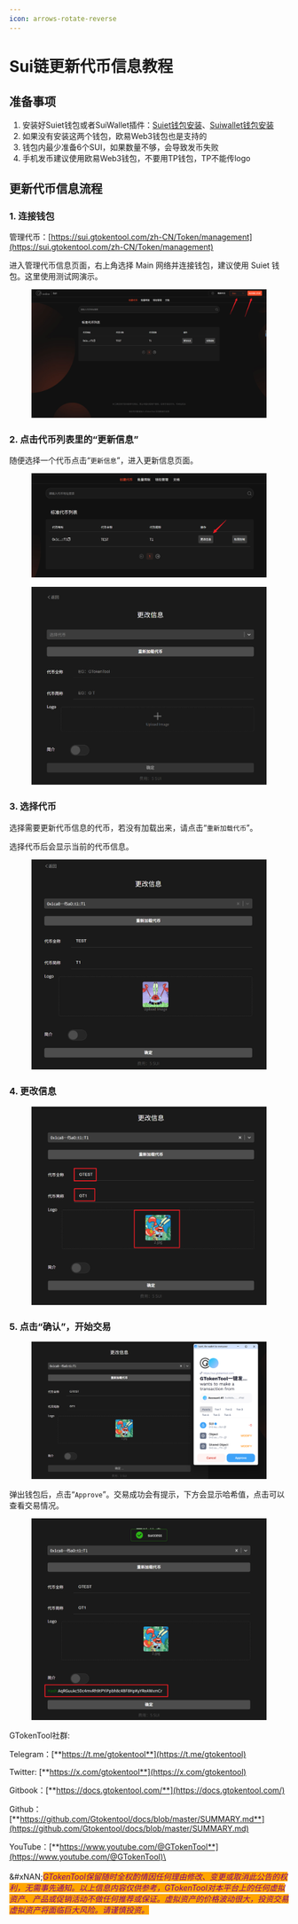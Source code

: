 ```yaml
---
icon: arrows-rotate-reverse
---
```


# Sui链更新代币信息教程

## 准备事项

1. 安装好Suiet钱包或者SuiWallet插件：[Suiet钱包安装](suiet-qian-bao-an-zhuang-jiao-cheng.md)、[Suiwallet钱包安装](sui-wallet-qian-bao-an-zhuang-shi-yong-jiao-cheng.md)
2. 如果没有安装这两个钱包，欧易Web3钱包也是支持的
3. 钱包内最少准备6个SUI，如果数量不够，会导致发币失败
4. 手机发币建议使用欧易Web3钱包，不要用TP钱包，TP不能传logo

## 更新代币信息流程

### 1. 连接钱包

管理代币：[https://sui.gtokentool.com/zh-CN/Token/management](https://sui.gtokentool.com/zh-CN/Token/management)

进入管理代币信息页面，右上角选择 Main 网络并连接钱包，建议使用 Suiet 钱包。这里使用测试网演示。

<figure><img src="../.gitbook/assets/Snipaste_2025-09-08_13-24-53.png" alt=""><figcaption></figcaption></figure>

### 2. 点击代币列表里的“更新信息”

随便选择一个代币点击“`更新信息`”，进入更新信息页面。

<figure><img src="../.gitbook/assets/Snipaste_2025-09-08_13-27-13.png" alt=""><figcaption></figcaption></figure>

<figure><img src="../.gitbook/assets/Snipaste_2025-09-08_13-27-39.png" alt=""><figcaption></figcaption></figure>

### 3. 选择代币

选择需要更新代币信息的代币，若没有加载出来，请点击“`重新加载代币`”。

选择代币后会显示当前的代币信息。

<figure><img src="../.gitbook/assets/Snipaste_2025-09-08_13-29-23.png" alt=""><figcaption></figcaption></figure>

### 4. 更改信息

<figure><img src="../.gitbook/assets/Snipaste_2025-09-08_13-30-58.png" alt=""><figcaption></figcaption></figure>

### 5. 点击“确认”，开始交易

<figure><img src="../.gitbook/assets/Snipaste_2025-09-08_13-33-34.png" alt=""><figcaption></figcaption></figure>

弹出钱包后，点击“`Approve`”。交易成功会有提示，下方会显示哈希值，点击可以查看交易情况。

<figure><img src="../.gitbook/assets/Snipaste_2025-09-08_13-33-52.png" alt=""><figcaption></figcaption></figure>



GTokenTool社群:

Telegram：[**https://t.me/gtokentool**](https://t.me/gtokentool)

Twitter:  [**https://x.com/gtokentool**](https://x.com/gtokentool)

Gitbook：[**https://docs.gtokentool.com/**](https://docs.gtokentool.com/)

Github：[**https://github.com/Gtokentool/docs/blob/master/SUMMARY.md**](https://github.com/Gtokentool/docs/blob/master/SUMMARY.md)

YouTube：[**https://www.youtube.com/@GTokenTool**](https://www.youtube.com/@GTokenTool)\
\
\
&#xNAN;_<mark style="color:purple;background-color:orange;">GTokenTool保留随时全权酌情因任何理由修改、变更或取消此公告的权利，无需事先通知。以上信息内容仅供参考，GTokenTool对本平台上的任何虚拟资产、产品或促销活动不做任何推荐或保证。虚拟资产的价格波动很大，投资交易虚拟资产将面临巨大风险。请谨慎投资。</mark>_
